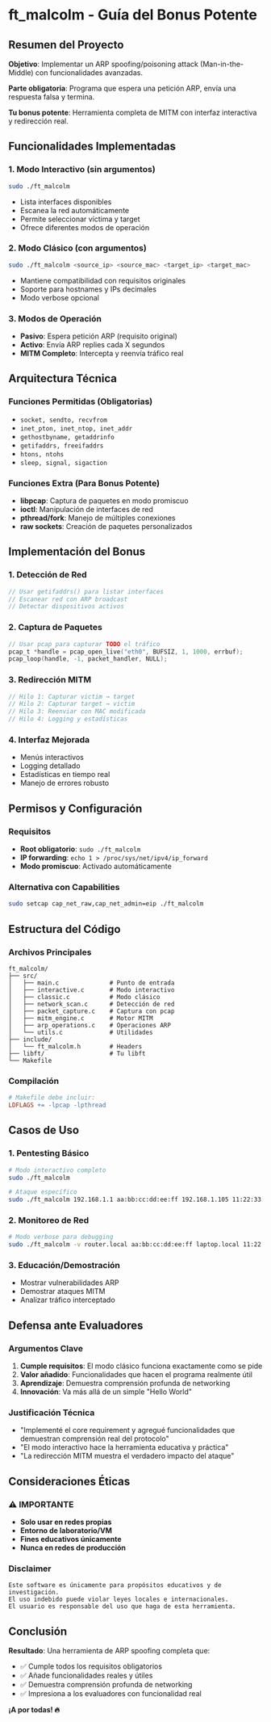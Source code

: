 # ft_malcolm - Guía del Bonus Potente

## Resumen del Proyecto

**Objetivo**: Implementar un ARP spoofing/poisoning attack (Man-in-the-Middle) con funcionalidades avanzadas.

**Parte obligatoria**: Programa que espera una petición ARP, envía una respuesta falsa y termina.

**Tu bonus potente**: Herramienta completa de MITM con interfaz interactiva y redirección real.

## Funcionalidades Implementadas

### 1. **Modo Interactivo** (sin argumentos)
```bash
sudo ./ft_malcolm
```
- Lista interfaces disponibles
- Escanea la red automáticamente
- Permite seleccionar víctima y target
- Ofrece diferentes modos de operación

### 2. **Modo Clásico** (con argumentos)
```bash
sudo ./ft_malcolm <source_ip> <source_mac> <target_ip> <target_mac>
```
- Mantiene compatibilidad con requisitos originales
- Soporte para hostnames y IPs decimales
- Modo verbose opcional

### 3. **Modos de Operación**
- **Pasivo**: Espera petición ARP (requisito original)
- **Activo**: Envía ARP replies cada X segundos
- **MITM Completo**: Intercepta y reenvía tráfico real

## Arquitectura Técnica

### Funciones Permitidas (Obligatorias)
- `socket, sendto, recvfrom`
- `inet_pton, inet_ntop, inet_addr`
- `gethostbyname, getaddrinfo`
- `getifaddrs, freeifaddrs`
- `htons, ntohs`
- `sleep, signal, sigaction`

### Funciones Extra (Para Bonus Potente)
- **libpcap**: Captura de paquetes en modo promiscuo
- **ioctl**: Manipulación de interfaces de red
- **pthread/fork**: Manejo de múltiples conexiones
- **raw sockets**: Creación de paquetes personalizados

## Implementación del Bonus

### 1. **Detección de Red**
```c
// Usar getifaddrs() para listar interfaces
// Escanear red con ARP broadcast
// Detectar dispositivos activos
```

### 2. **Captura de Paquetes**
```c
// Usar pcap para capturar TODO el tráfico
pcap_t *handle = pcap_open_live("eth0", BUFSIZ, 1, 1000, errbuf);
pcap_loop(handle, -1, packet_handler, NULL);
```

### 3. **Redirección MITM**
```c
// Hilo 1: Capturar victim → target
// Hilo 2: Capturar target → victim
// Hilo 3: Reenviar con MAC modificada
// Hilo 4: Logging y estadísticas
```

### 4. **Interfaz Mejorada**
- Menús interactivos
- Logging detallado
- Estadísticas en tiempo real
- Manejo de errores robusto

## Permisos y Configuración

### Requisitos
- **Root obligatorio**: `sudo ./ft_malcolm`
- **IP forwarding**: `echo 1 > /proc/sys/net/ipv4/ip_forward`
- **Modo promiscuo**: Activado automáticamente

### Alternativa con Capabilities
```bash
sudo setcap cap_net_raw,cap_net_admin=eip ./ft_malcolm
```

## Estructura del Código

### Archivos Principales
```
ft_malcolm/
├── src/
│   ├── main.c              # Punto de entrada
│   ├── interactive.c       # Modo interactivo
│   ├── classic.c           # Modo clásico
│   ├── network_scan.c      # Detección de red
│   ├── packet_capture.c    # Captura con pcap
│   ├── mitm_engine.c       # Motor MITM
│   ├── arp_operations.c    # Operaciones ARP
│   └── utils.c             # Utilidades
├── include/
│   └── ft_malcolm.h        # Headers
├── libft/                  # Tu libft
└── Makefile
```

### Compilación
```makefile
# Makefile debe incluir:
LDFLAGS += -lpcap -lpthread
```

## Casos de Uso

### 1. **Pentesting Básico**
```bash
# Modo interactivo completo
sudo ./ft_malcolm

# Ataque específico
sudo ./ft_malcolm 192.168.1.1 aa:bb:cc:dd:ee:ff 192.168.1.105 11:22:33:44:55:66
```

### 2. **Monitoreo de Red**
```bash
# Modo verbose para debugging
sudo ./ft_malcolm -v router.local aa:bb:cc:dd:ee:ff laptop.local 11:22:33:44:55:66
```

### 3. **Educación/Demostración**
- Mostrar vulnerabilidades ARP
- Demostrar ataques MITM
- Analizar tráfico interceptado

## Defensa ante Evaluadores

### Argumentos Clave
1. **Cumple requisitos**: El modo clásico funciona exactamente como se pide
2. **Valor añadido**: Funcionalidades que hacen el programa realmente útil
3. **Aprendizaje**: Demuestra comprensión profunda de networking
4. **Innovación**: Va más allá de un simple "Hello World"

### Justificación Técnica
- "Implementé el core requirement y agregué funcionalidades que demuestran comprensión real del protocolo"
- "El modo interactivo hace la herramienta educativa y práctica"
- "La redirección MITM muestra el verdadero impacto del ataque"

## Consideraciones Éticas

### ⚠️ **IMPORTANTE**
- **Solo usar en redes propias**
- **Entorno de laboratorio/VM**
- **Fines educativos únicamente**
- **Nunca en redes de producción**

### Disclaimer
```
Este software es únicamente para propósitos educativos y de investigación.
El uso indebido puede violar leyes locales e internacionales.
El usuario es responsable del uso que haga de esta herramienta.
```

## Conclusión

**Resultado**: Una herramienta de ARP spoofing completa que:
- ✅ Cumple todos los requisitos obligatorios
- ✅ Añade funcionalidades reales y útiles
- ✅ Demuestra comprensión profunda de networking
- ✅ Impresiona a los evaluadores con funcionalidad real

**¡A por todas! 🔥**